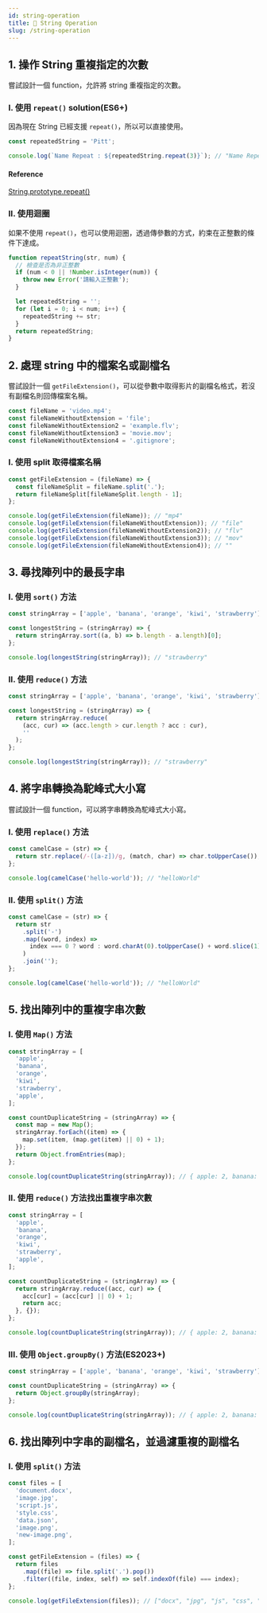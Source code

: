 ```yaml
---
id: string-operation
title: 📄 String Operation
slug: /string-operation
---
```


## 1. 操作 String 重複指定的次數

嘗試設計一個 function，允許將 string 重複指定的次數。

### I. 使用 `repeat()` solution(ES6+)

因為現在 String 已經支援 `repeat()`，所以可以直接使用。

```js
const repeatedString = 'Pitt';

console.log(`Name Repeat : ${repeatedString.repeat(3)}`); // "Name Repeat : PittPittPitt"
```

#### Reference

[String.prototype.repeat()](https://developer.mozilla.org/en-US/docs/Web/JavaScript/Reference/Global_Objects/String/repeat)

### II. 使用迴圈

如果不使用 `repeat()`，也可以使用迴圈，透過傳參數的方式，約束在正整數的條件下達成。

```js
function repeatString(str, num) {
  // 檢查是否為非正整數
  if (num < 0 || !Number.isInteger(num)) {
    throw new Error('請輸入正整數');
  }

  let repeatedString = '';
  for (let i = 0; i < num; i++) {
    repeatedString += str;
  }
  return repeatedString;
}
```

## 2. 處理 string 中的檔案名或副檔名

嘗試設計一個 `getFileExtension()`，可以從參數中取得影片的副檔名格式，若沒有副檔名則回傳檔案名稱。

```js
const fileName = 'video.mp4';
const fileNameWithoutExtension = 'file';
const fileNameWithoutExtension2 = 'example.flv';
const fileNameWithoutExtension3 = 'movie.mov';
const fileNameWithoutExtension4 = '.gitignore';
```

### I. 使用 split 取得檔案名稱

```js
const getFileExtension = (fileName) => {
  const fileNameSplit = fileName.split('.');
  return fileNameSplit[fileNameSplit.length - 1];
};

console.log(getFileExtension(fileName)); // "mp4"
console.log(getFileExtension(fileNameWithoutExtension)); // "file"
console.log(getFileExtension(fileNameWithoutExtension2)); // "flv"
console.log(getFileExtension(fileNameWithoutExtension3)); // "mov"
console.log(getFileExtension(fileNameWithoutExtension4)); // ""
```

## 3. 尋找陣列中的最長字串

### I. 使用 `sort()` 方法

```js
const stringArray = ['apple', 'banana', 'orange', 'kiwi', 'strawberry'];

const longestString = (stringArray) => {
  return stringArray.sort((a, b) => b.length - a.length)[0];
};

console.log(longestString(stringArray)); // "strawberry"
```

### II. 使用 `reduce()` 方法

```js
const stringArray = ['apple', 'banana', 'orange', 'kiwi', 'strawberry'];

const longestString = (stringArray) => {
  return stringArray.reduce(
    (acc, cur) => (acc.length > cur.length ? acc : cur),
    ''
  );
};

console.log(longestString(stringArray)); // "strawberry"
```

## 4. 將字串轉換為駝峰式大小寫

嘗試設計一個 function，可以將字串轉換為駝峰式大小寫。

### I. 使用 `replace()` 方法

```js
const camelCase = (str) => {
  return str.replace(/-([a-z])/g, (match, char) => char.toUpperCase());
};

console.log(camelCase('hello-world')); // "helloWorld"
```

### II. 使用 `split()` 方法

```js
const camelCase = (str) => {
  return str
    .split('-')
    .map((word, index) =>
      index === 0 ? word : word.charAt(0).toUpperCase() + word.slice(1)
    )
    .join('');
};

console.log(camelCase('hello-world')); // "helloWorld"
```

## 5. 找出陣列中的重複字串次數

### I. 使用 `Map()` 方法

```js
const stringArray = [
  'apple',
  'banana',
  'orange',
  'kiwi',
  'strawberry',
  'apple',
];

const countDuplicateString = (stringArray) => {
  const map = new Map();
  stringArray.forEach((item) => {
    map.set(item, (map.get(item) || 0) + 1);
  });
  return Object.fromEntries(map);
};

console.log(countDuplicateString(stringArray)); // { apple: 2, banana: 1, orange: 1, kiwi: 1, strawberry: 1 }
```

### II. 使用 `reduce()` 方法找出重複字串次數

```js
const stringArray = [
  'apple',
  'banana',
  'orange',
  'kiwi',
  'strawberry',
  'apple',
];

const countDuplicateString = (stringArray) => {
  return stringArray.reduce((acc, cur) => {
    acc[cur] = (acc[cur] || 0) + 1;
    return acc;
  }, {});
};

console.log(countDuplicateString(stringArray)); // { apple: 2, banana: 1, orange: 1, kiwi: 1, strawberry: 1 }
```

### III. 使用 `Object.groupBy()` 方法(ES2023+)

```js
const stringArray = ['apple', 'banana', 'orange', 'kiwi', 'strawberry'];

const countDuplicateString = (stringArray) => {
  return Object.groupBy(stringArray);
};

console.log(countDuplicateString(stringArray)); // { apple: 2, banana: 1, orange: 1, kiwi: 1, strawberry: 1 }
```

## 6. 找出陣列中字串的副檔名，並過濾重複的副檔名

### I. 使用 `split()` 方法

```js
const files = [
  'document.docx',
  'image.jpg',
  'script.js',
  'style.css',
  'data.json',
  'image.png',
  'new-image.png',
];

const getFileExtension = (files) => {
  return files
    .map((file) => file.split('.').pop())
    .filter((file, index, self) => self.indexOf(file) === index);
};

console.log(getFileExtension(files)); // ["docx", "jpg", "js", "css", "json", "png"]
```
